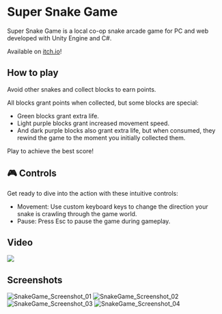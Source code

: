 # Super Snake Game
Super Snake Game is a local co-op snake arcade game for PC and web developed with Unity Engine and C#.

Available on [itch.io](https://gabrielbertasso.itch.io/super-snake-game)!

## How to play
Avoid other snakes and collect blocks to earn points.

All blocks grant points when collected, but some blocks are special:
- Green blocks grant extra life.
- Light purple blocks grant increased movement speed.​
- And dark purple blocks also grant extra life, but when consumed, they rewind the game to the moment you initially collected them.

Play to achieve the best score!

## 🎮 Controls
Get ready to dive into the action with these intuitive controls:

* Movement: Use custom keyboard keys to change the direction your snake is crawling through the game world.
* Pause: Press Esc to pause the game during gameplay.

## Video
[![](https://img.youtube.com/vi/fuj-Hf8ErSg/0.jpg)](https://youtu.be/fuj-Hf8ErSg)

## Screenshots
![SnakeGame_Screenshot_01](https://github.com/user-attachments/assets/89f70461-b2ff-4330-a858-779c0498b543)
![SnakeGame_Screenshot_02](https://github.com/user-attachments/assets/4424d99e-8980-4e4a-9fb4-df143da76c3a)
![SnakeGame_Screenshot_03](https://github.com/user-attachments/assets/5c6e6586-6ef9-4057-a683-b18439365b3d)
![SnakeGame_Screenshot_04](https://github.com/user-attachments/assets/d7f7fae6-dbe6-4f93-aec4-e8f72adfe12f)
